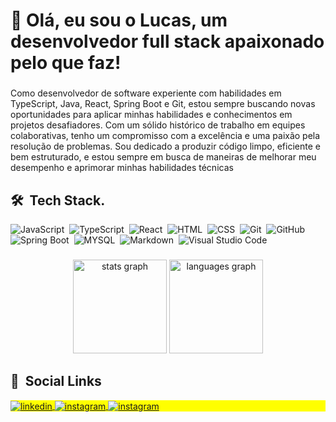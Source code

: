 

<h1 align="left">👋  Olá, eu sou o Lucas, um desenvolvedor full stack apaixonado pelo que faz!</h1>

###
<p align="left">Como desenvolvedor de software experiente com habilidades em TypeScript, Java, React, Spring Boot e Git, estou sempre buscando novas oportunidades para aplicar minhas habilidades e conhecimentos em projetos desafiadores. Com um sólido histórico de trabalho em equipes colaborativas, tenho um compromisso com a excelência e uma paixão pela resolução de problemas. Sou dedicado a produzir código limpo, eficiente e bem estruturado, e estou sempre em busca de maneiras de melhorar meu desempenho e aprimorar minhas habilidades técnicas</p>

###
## 🛠 &nbsp;Tech Stack. 

![JavaScript](https://img.shields.io/badge/-JavaScript-05122A?style=flat&logo=javascript)&nbsp;
![TypeScript](https://img.shields.io/badge/-TypeScript-05122A?style=flat&logo=typescript)&nbsp;
![React](https://img.shields.io/badge/-React-05122A?style=flat&logo=react)&nbsp;
![HTML](https://img.shields.io/badge/-HTML-05122A?style=flat&logo=HTML5)&nbsp;
![CSS](https://img.shields.io/badge/-CSS-05122A?style=flat&logo=CSS3&logoColor=1572B6)&nbsp;
![Git](https://img.shields.io/badge/-Git-05122A?style=flat&logo=git)&nbsp;
![GitHub](https://img.shields.io/badge/-GitHub-05122A?style=flat&logo=github)&nbsp;
![Spring Boot](https://img.shields.io/badge/-SpringBoot-05122A?style=flat&logo=spring)&nbsp;
![MYSQL](https://img.shields.io/badge/-Mysql-05122A?style=flat&logo=mysql)&nbsp;
![Markdown](https://img.shields.io/badge/-Markdown-05122A?style=flat&logo=markdown)&nbsp;
![Visual Studio Code](https://img.shields.io/badge/-Visual%20Studio%20Code-05122A?style=flat&logo=visual-studio-code&logoColor=007ACC)&nbsp;

###
<div align="center">
  <img src="https://github-readme-stats.vercel.app/api?hide_title=false&hide_rank=false&show_icons=true&include_all_commits=true&count_private=true&disable_animations=false&theme=dracula&locale=pt-br&hide_border=false&username=lucasgomesmatos" height="150" alt="stats graph"  />
  <img src="https://github-readme-stats.vercel.app/api/top-langs?locale=pt-br&hide_title=false&layout=compact&card_width=320&langs_count=5&theme=dracula&hide_border=false&username=lucasgomesmatos" height="150" alt="languages graph"  />
</div>

###
## 🧭 &nbsp;Social Links
<p align="left" style="background:yellow">
<a href="https://www.linkedin.com/in/lucas-gomes-matos" target="_blank">
  <img align="center" src="https://img.shields.io/badge/-lucasgomesmatos-05122A?style=flat&logo=linkedin" alt="linkedin"/>
</a>
  <a href="mailto:lucasgomesmatosdev@gmail.com" target="_blank">
 <img align="center" src="https://img.shields.io/badge/-lucasgomesmatos-05122A?style=flat&logo=gmail" alt="instagram"/>
</a>
<a href="https://instagram.com/lucasgomesmatos" target="_blank">
 <img align="center" src="https://img.shields.io/badge/-lucasgomesmatos-05122A?style=flat&logo=instagram" alt="instagram"/>
</a>
</p>

###

